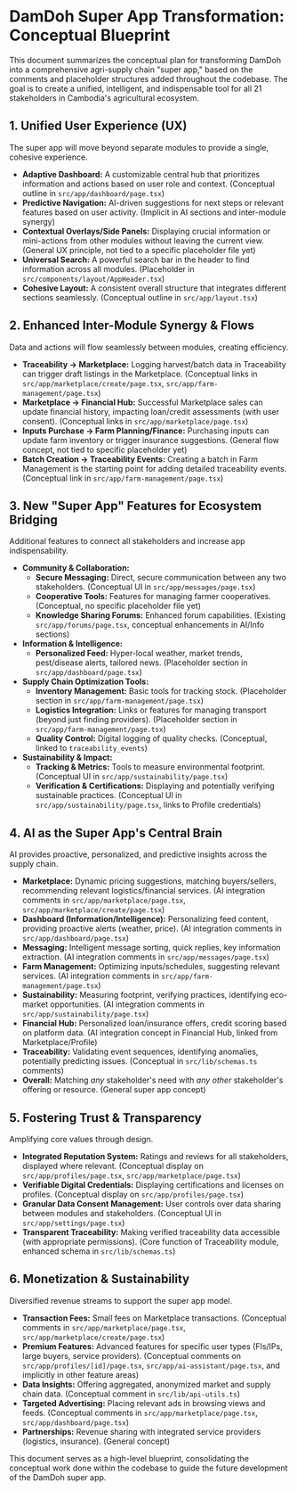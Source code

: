 # DamDoh Super App Transformation: Conceptual Blueprint

This document summarizes the conceptual plan for transforming DamDoh into a comprehensive agri-supply chain "super app," based on the comments and placeholder structures added throughout the codebase. The goal is to create a unified, intelligent, and indispensable tool for all 21 stakeholders in Cambodia's agricultural ecosystem.

## 1. Unified User Experience (UX)

The super app will move beyond separate modules to provide a single, cohesive experience.

*   **Adaptive Dashboard:** A customizable central hub that prioritizes information and actions based on user role and context. (Conceptual outline in `src/app/dashboard/page.tsx`)
*   **Predictive Navigation:** AI-driven suggestions for next steps or relevant features based on user activity. (Implicit in AI sections and inter-module synergy)
*   **Contextual Overlays/Side Panels:** Displaying crucial information or mini-actions from other modules without leaving the current view. (General UX principle, not tied to a specific placeholder file yet)
*   **Universal Search:** A powerful search bar in the header to find information across all modules. (Placeholder in `src/components/layout/AppHeader.tsx`)
*   **Cohesive Layout:** A consistent overall structure that integrates different sections seamlessly. (Conceptual outline in `src/app/layout.tsx`)

## 2. Enhanced Inter-Module Synergy & Flows

Data and actions will flow seamlessly between modules, creating efficiency.

*   **Traceability -> Marketplace:** Logging harvest/batch data in Traceability can trigger draft listings in the Marketplace. (Conceptual links in `src/app/marketplace/create/page.tsx`, `src/app/farm-management/page.tsx`)
*   **Marketplace -> Financial Hub:** Successful Marketplace sales can update financial history, impacting loan/credit assessments (with user consent). (Conceptual links in `src/app/marketplace/page.tsx`)
*   **Inputs Purchase -> Farm Planning/Finance:** Purchasing inputs can update farm inventory or trigger insurance suggestions. (General flow concept, not tied to specific placeholder yet)
*   **Batch Creation -> Traceability Events:** Creating a batch in Farm Management is the starting point for adding detailed traceability events. (Conceptual link in `src/app/farm-management/page.tsx`)

## 3. New "Super App" Features for Ecosystem Bridging

Additional features to connect all stakeholders and increase app indispensability.

*   **Community & Collaboration:**
    *   **Secure Messaging:** Direct, secure communication between any two stakeholders. (Conceptual UI in `src/app/messages/page.tsx`)
    *   **Cooperative Tools:** Features for managing farmer cooperatives. (Conceptual, no specific placeholder file yet)
    *   **Knowledge Sharing Forums:** Enhanced forum capabilities. (Existing `src/app/forums/page.tsx`, conceptual enhancements in AI/Info sections)
*   **Information & Intelligence:**
    *   **Personalized Feed:** Hyper-local weather, market trends, pest/disease alerts, tailored news. (Placeholder section in `src/app/dashboard/page.tsx`)
*   **Supply Chain Optimization Tools:**
    *   **Inventory Management:** Basic tools for tracking stock. (Placeholder section in `src/app/farm-management/page.tsx`)
    *   **Logistics Integration:** Links or features for managing transport (beyond just finding providers). (Placeholder section in `src/app/farm-management/page.tsx`)
    *   **Quality Control:** Digital logging of quality checks. (Conceptual, linked to `traceability_events`)
*   **Sustainability & Impact:**
    *   **Tracking & Metrics:** Tools to measure environmental footprint. (Conceptual UI in `src/app/sustainability/page.tsx`)
    *   **Verification & Certifications:** Displaying and potentially verifying sustainable practices. (Conceptual UI in `src/app/sustainability/page.tsx`, links to Profile credentials)

## 4. AI as the Super App's Central Brain

AI provides proactive, personalized, and predictive insights across the supply chain.

*   **Marketplace:** Dynamic pricing suggestions, matching buyers/sellers, recommending relevant logistics/financial services. (AI integration comments in `src/app/marketplace/page.tsx`, `src/app/marketplace/create/page.tsx`)
*   **Dashboard (Information/Intelligence):** Personalizing feed content, providing proactive alerts (weather, price). (AI integration comments in `src/app/dashboard/page.tsx`)
*   **Messaging:** Intelligent message sorting, quick replies, key information extraction. (AI integration comments in `src/app/messages/page.tsx`)
*   **Farm Management:** Optimizing inputs/schedules, suggesting relevant services. (AI integration comments in `src/app/farm-management/page.tsx`)
*   **Sustainability:** Measuring footprint, verifying practices, identifying eco-market opportunities. (AI integration comments in `src/app/sustainability/page.tsx`)
*   **Financial Hub:** Personalized loan/insurance offers, credit scoring based on platform data. (AI integration concept in Financial Hub, linked from Marketplace/Profile)
*   **Traceability:** Validating event sequences, identifying anomalies, potentially predicting issues. (Conceptual in `src/lib/schemas.ts` comments)
*   **Overall:** Matching *any* stakeholder's need with *any other* stakeholder's offering or resource. (General super app concept)

## 5. Fostering Trust & Transparency

Amplifying core values through design.

*   **Integrated Reputation System:** Ratings and reviews for all stakeholders, displayed where relevant. (Conceptual display on `src/app/profiles/page.tsx`, `src/app/marketplace/page.tsx`)
*   **Verifiable Digital Credentials:** Displaying certifications and licenses on profiles. (Conceptual display on `src/app/profiles/page.tsx`)
*   **Granular Data Consent Management:** User controls over data sharing between modules and stakeholders. (Conceptual UI in `src/app/settings/page.tsx`)
*   **Transparent Traceability:** Making verified traceability data accessible (with appropriate permissions). (Core function of Traceability module, enhanced schema in `src/lib/schemas.ts`)

## 6. Monetization & Sustainability

Diversified revenue streams to support the super app model.

*   **Transaction Fees:** Small fees on Marketplace transactions. (Conceptual comments in `src/app/marketplace/page.tsx`, `src/app/marketplace/create/page.tsx`)
*   **Premium Features:** Advanced features for specific user types (FIs/IPs, large buyers, service providers). (Conceptual comments on `src/app/profiles/[id]/page.tsx`, `src/app/ai-assistant/page.tsx`, and implicitly in other feature areas)
*   **Data Insights:** Offering aggregated, anonymized market and supply chain data. (Conceptual comment in `src/lib/api-utils.ts`)
*   **Targeted Advertising:** Placing relevant ads in browsing views and feeds. (Conceptual comments in `src/app/marketplace/page.tsx`, `src/app/dashboard/page.tsx`)
*   **Partnerships:** Revenue sharing with integrated service providers (logistics, insurance). (General concept)

This document serves as a high-level blueprint, consolidating the conceptual work done within the codebase to guide the future development of the DamDoh super app.
